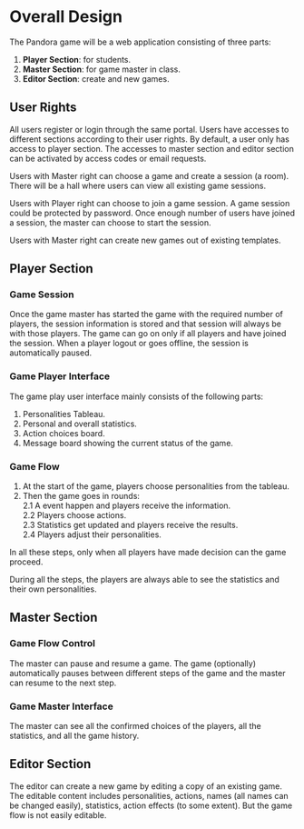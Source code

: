 # Overall Design

The Pandora game will be a web application consisting of three parts:
1. **Player Section**: for students.
2. **Master Section**: for game master in class.
3. **Editor Section**: create and new games.

## User Rights

All users register or login through the same portal. Users have accesses to different sections according to their user rights. By default, a user only has access to player section. The accesses to master section and editor section can be activated by access codes or email requests.

Users with Master right can choose a game and create a session (a room). There will be a hall where users can view all existing game sessions.

Users with Player right can choose to join a game session. A game session could be protected by password. Once enough number of users have joined a session, the master can choose to start the session.

Users with Master right can create new games out of existing templates.

## Player Section

### Game Session
Once the game master has started the game with the required number of players, the session information is stored and that session will always be with those players. The game can go on only if all players and have joined the session. When a player logout or goes offline, the session is automatically paused.

### Game Player Interface
The game play user interface mainly consists of the following parts:
1. Personalities Tableau.
2. Personal and overall statistics.
3. Action choices board.
4. Message board showing the current status of the game.

### Game Flow
1. At the start of the game, players choose personalities from the tableau.
2. Then the game goes in rounds:  
  2.1 A event happen and players receive the information.  
  2.2 Players choose actions.  
  2.3 Statistics get updated and players receive the results.  
  2.4 Players adjust their personalities.  
  
In all these steps, only when all players have made decision can the game proceed.

During all the steps, the players are always able to see the statistics and their own personalities.

## Master Section

### Game Flow Control

The master can pause and resume a game. The game (optionally) automatically pauses between different steps of the game and the master can resume to the next step.

### Game Master Interface

The master can see all the confirmed choices of the players, all the statistics, and all the game history.

## Editor Section

The editor can create a new game by editing a copy of an existing game. The editable content includes personalities, actions, names (all names can be changed easily), statistics, action effects (to some extent). But the game flow is not easily editable.


